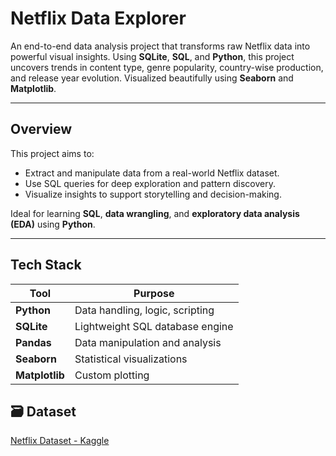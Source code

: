 #  Netflix Data Explorer

An end-to-end data analysis project that transforms raw Netflix data into powerful visual insights. Using **SQLite**, **SQL**, and **Python**, this project uncovers trends in content type, genre popularity, country-wise production, and release year evolution. Visualized beautifully using **Seaborn** and **Matplotlib**.

---

##  Overview

This project aims to:
- Extract and manipulate data from a real-world Netflix dataset.
- Use SQL queries for deep exploration and pattern discovery.
- Visualize insights to support storytelling and decision-making.

Ideal for learning **SQL**, **data wrangling**, and **exploratory data analysis (EDA)** using **Python**.

---

##  Tech Stack

| Tool          | Purpose                            |
|---------------|------------------------------------|
| **Python**    | Data handling, logic, scripting    |
| **SQLite**    | Lightweight SQL database engine    |
| **Pandas**    | Data manipulation and analysis     |
| **Seaborn**   | Statistical visualizations         |
| **Matplotlib**| Custom plotting                    |



## 🗃️ Dataset
[Netflix Dataset - Kaggle](https://www.kaggle.com/datasets/shivamb/netflix-shows)
